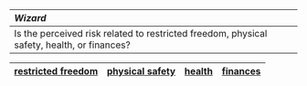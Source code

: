 | *Wizard* |
:--|
Is the perceived risk related to restricted freedom, physical safety, health, or finances?|


|[restricted freedom](wizard.person.restricted_freedom.md)|[physical safety](wizard.person.physical_safety.md)|[health](wizard.person.health.md)|[finances](wizard.person.finances.md)
| - | - | - | - |

